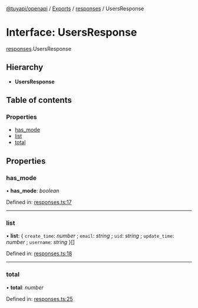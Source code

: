 [@tuyapi/openapi](../README.md) / [Exports](../modules.md) / [responses](../modules/responses.md) / UsersResponse

# Interface: UsersResponse

[responses](../modules/responses.md).UsersResponse

## Hierarchy

* **UsersResponse**

## Table of contents

### Properties

- [has\_mode](responses.usersresponse.md#has_mode)
- [list](responses.usersresponse.md#list)
- [total](responses.usersresponse.md#total)

## Properties

### has\_mode

• **has\_mode**: *boolean*

Defined in: [responses.ts:17](https://github.com/TuyaAPI/openapi/blob/06f5abb/src/responses.ts#L17)

___

### list

• **list**: { `create_time`: *number* ; `email`: *string* ; `uid`: *string* ; `update_time`: *number* ; `username`: *string*  }[]

Defined in: [responses.ts:18](https://github.com/TuyaAPI/openapi/blob/06f5abb/src/responses.ts#L18)

___

### total

• **total**: *number*

Defined in: [responses.ts:25](https://github.com/TuyaAPI/openapi/blob/06f5abb/src/responses.ts#L25)
